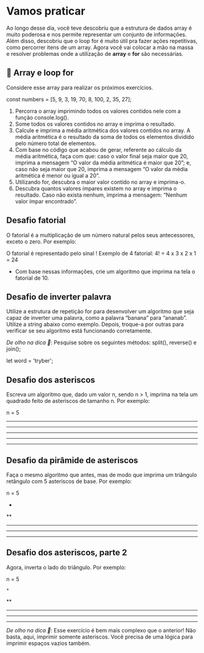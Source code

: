 # Vamos praticar

Ao longo desse dia, você teve descobriu que a estrutura de dados array é muito poderosa e nos permite representar um conjunto de informações. Além disso, descobriu que o loop for é muito útil pra fazer ações repetitivas, como percorrer itens de um array. Agora você vai colocar a mão na massa e resolver problemas onde a utilização de **array** e **for** são necessárias.

## 🚀 Array e loop for

Considere esse array para realizar os próximos exercícios.

const numbers = [5, 9, 3, 19, 70, 8, 100, 2, 35, 27];

1. Percorra o array imprimindo todos os valores contidos nele com a função console.log().
2. Some todos os valores contidos no array e imprima o resultado.
3. Calcule e imprima a média aritmética dos valores contidos no array. A média aritmética é o resultado da soma de todos os elementos dividido pelo número total de elementos.
4. Com base no código que acabou de gerar, referente ao cálculo da média aritmética, faça com que: caso o valor final seja maior que 20, imprima a mensagem “O valor da média aritmética é maior que 20”; e, caso não seja maior que 20, imprima a mensagem “O valor da média aritmética é menor ou igual a 20”.
5. Utilizando for, descubra o maior valor contido no array e imprima-o.
6. Descubra quantos valores ímpares existem no array e imprima o resultado. Caso não exista nenhum, imprima a mensagem: “Nenhum valor ímpar encontrado”.

## Desafio fatorial

O fatorial é a multiplicação de um número natural pelos seus antecessores, exceto o zero. Por exemplo:

O fatorial é representado pelo sinal !
Exemplo de 4 fatorial:
4! = 4 x 3 x 2 x 1 = 24

- Com base nessas informações, crie um algoritmo que imprima na tela o fatorial de 10.

## Desafio de inverter palavra

Utilize a estrutura de repetição for para desenvolver um algoritmo que seja capaz de inverter uma palavra, como a palavra “banana” para “ananab”. Utilize a string abaixo como exemplo. Depois, troque-a por outras para verificar se seu algoritmo está funcionando corretamente.

   *De olho na dica 👀*: Pesquise sobre os seguintes métodos: split(), reverse() e join();

let word = 'tryber';

## Desafio dos asteriscos

Escreva um algoritmo que, dado um valor n, sendo n > 1, imprima na tela um quadrado feito de asteriscos de tamanho n. Por exemplo:

n = 5

*****
*****
*****
*****
*****

## Desafio da pirâmide de asteriscos

Faça o mesmo algoritmo que antes, mas de modo que imprima um triângulo retângulo com 5 asteriscos de base. Por exemplo:

n = 5

*

**
***
****
*****

## Desafio dos asteriscos, parte 2

Agora, inverta o lado do triângulo. Por exemplo:

n = 5

    *
   **
  ***
 ****
*****

*De olho na dica 👀*: Esse exercício é bem mais complexo que o anterior! Não basta, aqui, imprimir somente asteriscos. Você precisa de uma lógica para imprimir espaços vazios também.
